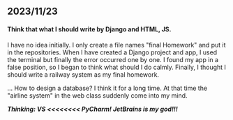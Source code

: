 ## 2023/11/23

#### Think that what I should write by Django and HTML, JS.

I have no idea initially. I only create a file names "final Homework" and put it in the repositories. When I have created a Django project and app, I used the terminal but finally the error occurred one by one. I found my app in a false position, so I began to think what should I do calmly. Finally, I thought I should write a railway system as my final homework.

... How to design a database? I think it for a long time. At that time the "airline system" in the web class suddenly come into my mind. 

***Thinking: VS <<<<<<<< PyCharm!  JetBrains is my god!!!***